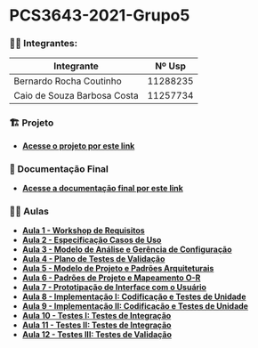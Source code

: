 # PCS3643-2021-Grupo5

### 👨‍💻 Integrantes:

| Integrante                  | Nº Usp   |
|-----------------------------|----------|
| Bernardo Rocha Coutinho     | 11288235 |
| Caio de Souza Barbosa Costa | 11257734 |

### 🏗️ Projeto

 - **[Acesse o projeto por este link](Projeto)**

### 📝 Documentação Final

 - **[Acesse a documentação final por este link](Documentação%20Final)**

### 👩‍🏫 Aulas

 - **[Aula 1 - Workshop de Requisitos](Aula1)**
 - **[Aula 2 - Especificação Casos de Uso](Aula2)**
 - **[Aula 3 - Modelo de Análise e Gerência de Configuração](Aula3)**
 - **[Aula 4 - Plano de Testes de Validação](Aula4)**
 - **[Aula 5 - Modelo de Projeto e Padrões Arquiteturais](Aula5)**
 - **[Aula 6 - Padrões de Projeto e Mapeamento O-R](Aula6)**
 - **[Aula 7 - Prototipação de Interface com o Usuário](Aula7)**
 - **[Aula 8 - Implementação I: Codificação e Testes de Unidade](Aula8)**
 - **[Aula 9 - Implementação II: Codificação e Testes de Unidade](Aula9)**
 - **[Aula 10 - Testes I: Testes de Integração](Aula10)**
 - **[Aula 11 - Testes II: Testes de Integração](Aula11)**
 - **[Aula 12 - Testes III: Testes de Validação](Aula12)**